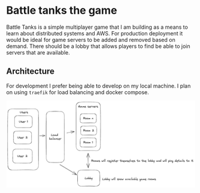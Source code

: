 # Battle tanks the game

Battle Tanks is a simple multiplayer game that I am building as a means to learn
about distributed systems and AWS. For production deployment it would be ideal
for game servers to be added and removed based on demand. There should be a
lobby that allows players to find be able to join servers that are available.

## Architecture

For development I prefer being able to develop on my local machine. I plan on
using `traefik` for load balancing and docker compose.

![Game Architecture](game-architecture.png)
